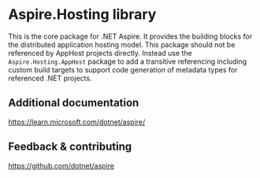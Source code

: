 # Aspire.Hosting library

This is the core package for .NET Aspire. It provides the building blocks for the distributed application
hosting model. This package should not be referenced by AppHost projects directly. Instead use the `Aspire.Hosting.AppHost`
package to add a transitive referencing including custom build targets to support code generation of metadata
types for referenced .NET projects.

## Additional documentation
https://learn.microsoft.com/dotnet/aspire/

## Feedback & contributing

https://github.com/dotnet/aspire
